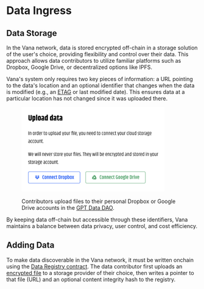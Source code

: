 # Data Ingress

## Data Storage

In the Vana network, data is stored encrypted off-chain in a storage solution of the user's choice, providing flexibility and control over their data. This approach allows data contributors to utilize familiar platforms such as Dropbox, Google Drive, or decentralized options like IPFS.&#x20;

Vana's system only requires two key pieces of information: a URL pointing to the data's location and an optional identifier that changes when the data is modified (e.g., an [ETAG](https://developer.mozilla.org/en-US/docs/Web/HTTP/Headers/ETag) or last modified date). This ensures data at a particular location has not changed since it was uploaded there.&#x20;

<figure><img src="../../.gitbook/assets/image (1).png" alt="" width="375"><figcaption><p>Contributors upload files to their personal Dropbox or Google Drive accounts in the <a href="https://www.gptdatadao.org/claim/upload">GPT Data DAO</a>.</p></figcaption></figure>

By keeping data off-chain but accessible through these identifiers, Vana maintains a balance between data privacy, user control, and cost efficiency.

## Adding Data

To make data discoverable in the Vana network, it must be written onchain using the [Data Registry contract](../smart-contracts.md#data-registry-contract). The data contributor first uploads an [encrypted file](data-privacy.md) to a storage provider of their choice, then writes a pointer to that file (URL) and an optional content integrity hash to the registry.
